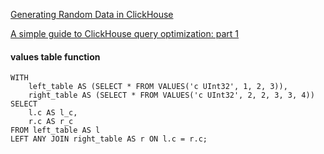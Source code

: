 [Generating Random Data in ClickHouse](https://clickhouse.com/blog/generating-random-test-distribution-data-for-clickhouse)

[A simple guide to ClickHouse query optimization: part 1](https://clickhouse.com/blog/a-simple-guide-to-clickhouse-query-optimization-part-1)

#### values table function
```
WITH
    left_table AS (SELECT * FROM VALUES('c UInt32', 1, 2, 3)),
    right_table AS (SELECT * FROM VALUES('c UInt32', 2, 2, 3, 3, 4))
SELECT
    l.c AS l_c,
    r.c AS r_c
FROM left_table AS l
LEFT ANY JOIN right_table AS r ON l.c = r.c;
```
